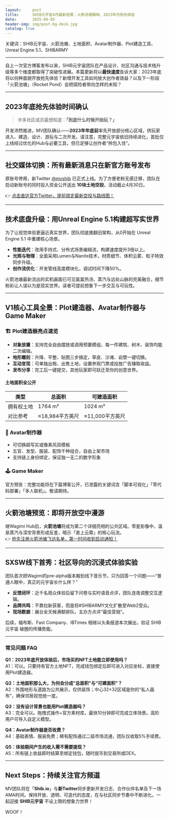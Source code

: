 ```yaml
---
layout:     post
title:      SHIB元宇宙4月最新进展：火箭池塘揭晓、2023年内抢先体验
date:       2025-09-05
header-img: img/post-bg-desk.jpg
catalog: true
---
```


关键词：SHIB元宇宙、火箭池塘、土地面积、Avatar制作器、Plot建造工具、Unreal Engine 5.1、SHIBARMY

---

自上一次官方博客发布以来，SHIB元宇宙团队在产品设计、社区沟通与技术栈升级等多个维度都取得了突破性进展。本篇更新将以**最快速度**告诉大家：2023年底将以何种面貌开放抢先体验？新增开发工具如何放大创作者效益？以及下一阶段「火箭池塘」（Rocket Pond）会把探险者带向怎样的未知？

---

## 2023年底抢先体验时间确认

> 许多社区成员最想知道：**「到底什么时候开始玩？」**

开发沛然推进，MV团队确认——**2023年年底前**率先开放部分核心区域，供玩家进入、建造、设计、游玩与二次开发。请注意，完整元宇宙依旧持续进化，首批仅上线经过优化的Hub与必要工具，但已足够让创作者“拎包入住”。

---

## 社交媒体切换：所有最新消息只在新官方账号发布

原账号停用，新Twitter [@mvshib](https://twitter.com/mvshib) 已正式上线。为了方便老粉无感迁移，团队在启动新账号的同时投入资金公开送出 **10块土地空投**，活动截止4月30日。

👉 [点击直达官方Twitter，提前锁定最新空投与路线图！](https://okxdog.com/)

---

## 技术底盘升级：用Unreal Engine 5.1构建超写实世界

为了让视觉体验更逼近真实世界，团队彻底推翻旧架构，从0开始在 Unreal Engine 5.1 中重建核心场景。

- **性能迭代**：改用手持式、分布式场景编辑流，构建速度提升3倍以上。
- **光照与物理**：全面采用Lumen与Nanite技术，材质细节、体积云雾、粒子特效同步升级。
- **创作流优化**：开发管线高度模块化，调试时间下降50%。

火箭池塘最新流出的实机画面已可见氤氲热汤、蒸汽与远处山脉的完美融合，细节粉彩让人误以为是现实世界。读者可提前想象下一步交互与可玩性。

---

## V1核心工具全景：Plot建造器、Avatar制作器与Game Maker

### 🏗 Plot建造器亮点速览
- **对象放置**：支持完全自由摆放或调用预置模组，每一件建筑、树木、装饰均能二次编辑。
- **地形雕刻**：升降、平整、贴图三步搞定，草皮、沙滩、岩壁一键切换。
- **互动变现**：可单独出租、出售土地，设置参观门票或投放广告赚取收益。
- **发布分享**：完工后一键提交，其他玩家即可跃迁至你的创意世界。

#### 土地面积全公开
| 类型           | 总面积         | 可建造面积       |
|----------------|----------------|------------------|
| 拥有权土地     | 1764 m²        | 1024 m²          |
| 对比参考       | ≈18,984平方英尺 | ≈11,000平方英尺  |

### 👻 Avatar制作器
- 可切换超写实或像素风双模板
- 五官、发型、服装、配饰千种组合，自由上架市场
- 支持链上身份绑定，保证独一无二的数字形象

### 🕹 Game Maker
官方预告：完整功能将在下篇博客公开，已泄露的关键词含「脚本可视化」「零代码部署」「多人联机」。敬请期待。

---

## 火箭池塘预览：即将开放空中漫游

继Wagimi Hub后，**火箭池塘**将成为第二个详细亮相的公共区域。零星影像中，温泉蒸汽与深空背景形成反差，暗示「直上云霄」的核心玩法。  
👉 [抢先注册火箭池塘飞访名单，第一时间收到启动通知！](https://okxdog.com/)

---

## SXSW线下首秀：社区导向的沉浸式体验实验

团队首次把Wagimi的pre-alpha版本搬到线下音乐节，只为回答一个问题——“普通人眼中，真正的元宇宙长什么样？”

- **反馈闭环**：近千名观众体验后留下问卷与实时语音点评，团队连夜调整交互逻辑。
- **品牌共鸣**：不靠拉新获客，而是将#SHIBARMY文化扩散至Web2受众。
- **现场数据**：展台全天候满额排队，主办方点评“最佳营销”。

后续，福布斯、Fast Company、IBTimes 相继以头条报道本次展出，验证 SHIB元宇宙 破圈的传播势能。

---

### 常见问题 FAQ

**Q1：2023年底开放体验后，市场买的NFT土地能立即使用吗？**  
A1：可以。只要持有官方土地NFT，完成钱包绑定后即可进入对应坐标，直接使用Plot建造器。

**Q2：土地面积那么大，为何会分成“总面积”与“可建面积”？**  
A2：外围地形与道路为公共展示，仅供装饰；中心32×32区域是你的“私人画布”，确保邻居视觉统一度。

**Q3：没有设计背景也能用Plot建造器吗？**  
A3：完全可以。拖拽式操作+官方素材库，最快10分钟即可完成立体场景。高阶用户可导入自定义模型。

**Q4：Avatar制作器是否收费？**  
A4：基础表情、服装免费；稀有配饰通过二级市场流通，团队仅收取5%手续费。

**Q5：体验期间产生的收入需不需要提现？**  
A5：所有链上收益即时结算至绑定钱包，随时提币到交易所或DEX。

---

## Next Steps：持续关注官方频道

MV团队将在「**Shib.io**」与**新Twitter**同步更新开发日志、合作伙伴名单及下一场AMA时间。保持开放、透明、可迭代的态度，在与社区同步节奏中不断进化。一起迎接 **SHIB元宇宙** 不设上限的想象力世界！

WOOF！